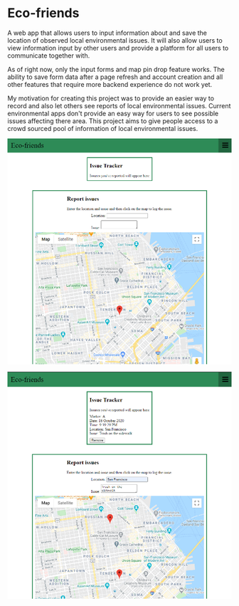 # Eco-friends
A web app that allows users to input information about and save the location of observed local environmental issues. It will also allow users to view information input by other users and provide a platform for all users to communicate together with.

As of right now, only the input forms and map pin drop feature works. The ability to save form data after a page refresh and account creation and all other features that require more backend experience do not work yet.

My motivation for creating this project was to provide an easier way to record and also let others see reports of local environmental issues. Current environmental apps don't provide an easy way for users to see possible issues affecting there area. This project aims to give people access to a crowd sourced pool of information of local environmental issues.

![Screenshot 1](/resources/images/site-screenshot-1.png "Default home page without inputs")

![Screenshot 2](/resources/images/site-screenshot-2.png "Home page with info entered and 1 pin dropped")